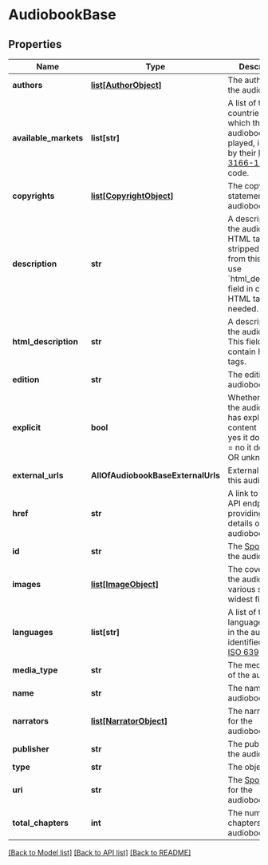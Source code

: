 # AudiobookBase

## Properties
Name | Type | Description | Notes
------------ | ------------- | ------------- | -------------
**authors** | [**list[AuthorObject]**](AuthorObject.md) | The author(s) for the audiobook.  | 
**available_markets** | **list[str]** | A list of the countries in which the audiobook can be played, identified by their [ISO 3166-1 alpha-2](http://en.wikipedia.org/wiki/ISO_3166-1_alpha-2) code.  | 
**copyrights** | [**list[CopyrightObject]**](CopyrightObject.md) | The copyright statements of the audiobook.  | 
**description** | **str** | A description of the audiobook. HTML tags are stripped away from this field, use &#x60;html_description&#x60; field in case HTML tags are needed.  | 
**html_description** | **str** | A description of the audiobook. This field may contain HTML tags.  | 
**edition** | **str** | The edition of the audiobook.  | [optional] 
**explicit** | **bool** | Whether or not the audiobook has explicit content (true &#x3D; yes it does; false &#x3D; no it does not OR unknown).  | 
**external_urls** | **AllOfAudiobookBaseExternalUrls** | External URLs for this audiobook.  | 
**href** | **str** | A link to the Web API endpoint providing full details of the audiobook.  | 
**id** | **str** | The [Spotify ID](/documentation/web-api/concepts/spotify-uris-ids) for the audiobook.  | 
**images** | [**list[ImageObject]**](ImageObject.md) | The cover art for the audiobook in various sizes, widest first.  | 
**languages** | **list[str]** | A list of the languages used in the audiobook, identified by their [ISO 639](https://en.wikipedia.org/wiki/ISO_639) code.  | 
**media_type** | **str** | The media type of the audiobook.  | 
**name** | **str** | The name of the audiobook.  | 
**narrators** | [**list[NarratorObject]**](NarratorObject.md) | The narrator(s) for the audiobook.  | 
**publisher** | **str** | The publisher of the audiobook.  | 
**type** | **str** | The object type.  | 
**uri** | **str** | The [Spotify URI](/documentation/web-api/concepts/spotify-uris-ids) for the audiobook.  | 
**total_chapters** | **int** | The number of chapters in this audiobook.  | 

[[Back to Model list]](../README.md#documentation-for-models) [[Back to API list]](../README.md#documentation-for-api-endpoints) [[Back to README]](../README.md)

